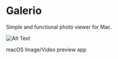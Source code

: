 # Galerio

Simple and functional photo viewer for Mac.

![Alt Text](https://i.imgur.com/sC4bXws.jpg)

macOS Image/Video preview app
